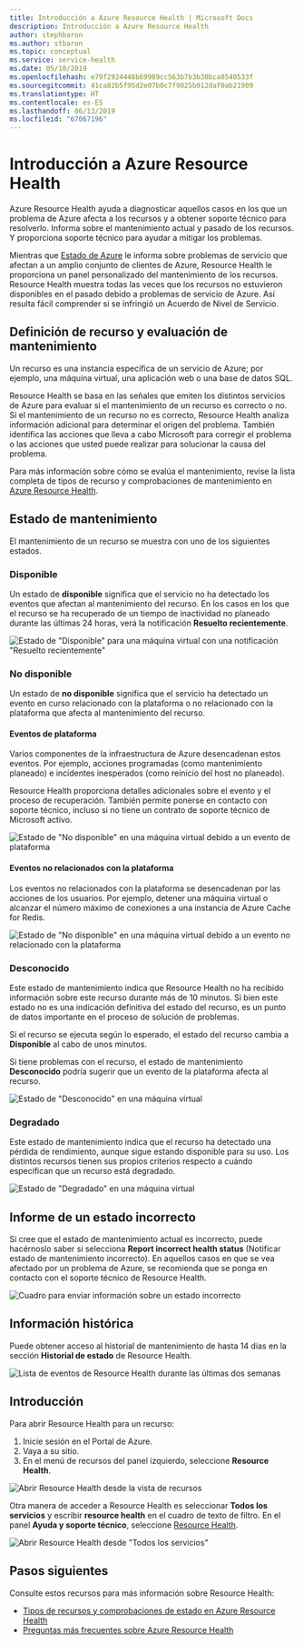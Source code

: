 ```yaml
---
title: Introducción a Azure Resource Health | Microsoft Docs
description: Introducción a Azure Resource Health
author: stephbaron
ms.author: stbaron
ms.topic: conceptual
ms.service: service-health
ms.date: 05/10/2019
ms.openlocfilehash: e79f2924448b69989cc563b7b3b30bca0540533f
ms.sourcegitcommit: 41ca82b5f95d2e07b0c7f9025b912daf0ab21909
ms.translationtype: HT
ms.contentlocale: es-ES
ms.lasthandoff: 06/13/2019
ms.locfileid: "67067196"
---
```

# <a name="azure-resource-health-overview"></a>Introducción a Azure Resource Health
 
Azure Resource Health ayuda a diagnosticar aquellos casos en los que un problema de Azure afecta a los recursos y a obtener soporte técnico para resolverlo. Informa sobre el mantenimiento actual y pasado de los recursos. Y proporciona soporte técnico para ayudar a mitigar los problemas.

Mientras que [Estado de Azure](https://status.azure.com) le informa sobre problemas de servicio que afectan a un amplio conjunto de clientes de Azure, Resource Health le proporciona un panel personalizado del mantenimiento de los recursos. Resource Health muestra todas las veces que los recursos no estuvieron disponibles en el pasado debido a problemas de servicio de Azure. Así resulta fácil comprender si se infringió un Acuerdo de Nivel de Servicio. 

## <a name="resource-definition-and-health-assessment"></a>Definición de recurso y evaluación de mantenimiento

Un recurso es una instancia específica de un servicio de Azure; por ejemplo, una máquina virtual, una aplicación web o una base de datos SQL.

Resource Health se basa en las señales que emiten los distintos servicios de Azure para evaluar si el mantenimiento de un recurso es correcto o no. Si el mantenimiento de un recurso no es correcto, Resource Health analiza información adicional para determinar el origen del problema. También identifica las acciones que lleva a cabo Microsoft para corregir el problema o las acciones que usted puede realizar para solucionar la causa del problema. 

Para más información sobre cómo se evalúa el mantenimiento, revise la lista completa de tipos de recurso y comprobaciones de mantenimiento en [Azure Resource Health](resource-health-checks-resource-types.md).

## <a name="health-status"></a>Estado de mantenimiento

El mantenimiento de un recurso se muestra con uno de los siguientes estados.

### <a name="available"></a>Disponible

Un estado de **disponible** significa que el servicio no ha detectado los eventos que afectan al mantenimiento del recurso. En los casos en los que el recurso se ha recuperado de un tiempo de inactividad no planeado durante las últimas 24 horas, verá la notificación **Resuelto recientemente**.

![Estado de "Disponible" para una máquina virtual con una notificación "Resuelto recientemente"](./media/resource-health-overview/Available.png)

### <a name="unavailable"></a>No disponible

Un estado de **no disponible** significa que el servicio ha detectado un evento en curso relacionado con la plataforma o no relacionado con la plataforma que afecta al mantenimiento del recurso.

#### <a name="platform-events"></a>Eventos de plataforma

Varios componentes de la infraestructura de Azure desencadenan estos eventos. Por ejemplo, acciones programadas (como mantenimiento planeado) e incidentes inesperados (como reinicio del host no planeado).

Resource Health proporciona detalles adicionales sobre el evento y el proceso de recuperación. También permite ponerse en contacto con soporte técnico, incluso si no tiene un contrato de soporte técnico de Microsoft activo.

![Estado de "No disponible" en una máquina virtual debido a un evento de plataforma](./media/resource-health-overview/Unavailable.png)

#### <a name="non-platform-events"></a>Eventos no relacionados con la plataforma

Los eventos no relacionados con la plataforma se desencadenan por las acciones de los usuarios. Por ejemplo, detener una máquina virtual o alcanzar el número máximo de conexiones a una instancia de Azure Cache for Redis.

![Estado de "No disponible" en una máquina virtual debido a un evento no relacionado con la plataforma](./media/resource-health-overview/Unavailable_NonPlatform.png)

### <a name="unknown"></a>Desconocido

Este estado de mantenimiento indica que Resource Health no ha recibido información sobre este recurso durante más de 10 minutos. Si bien este estado no es una indicación definitiva del estado del recurso, es un punto de datos importante en el proceso de solución de problemas.

Si el recurso se ejecuta según lo esperado, el estado del recurso cambia a **Disponible** al cabo de unos minutos.

Si tiene problemas con el recurso, el estado de mantenimiento **Desconocido** podría sugerir que un evento de la plataforma afecta al recurso.

![Estado de "Desconocido" en una máquina virtual](./media/resource-health-overview/Unknown.png)

### <a name="degraded"></a>Degradado

Este estado de mantenimiento indica que el recurso ha detectado una pérdida de rendimiento, aunque sigue estando disponible para su uso.
Los distintos recursos tienen sus propios criterios respecto a cuándo especifican que un recurso está degradado.

![Estado de "Degradado" en una máquina virtual](./media/resource-health-overview/degraded.png)

## <a name="reporting-an-incorrect-status"></a>Informe de un estado incorrecto

Si cree que el estado de mantenimiento actual es incorrecto, puede hacérnoslo saber si selecciona **Report incorrect health status** (Notificar estado de mantenimiento incorrecto). En aquellos casos en que se vea afectado por un problema de Azure, se recomienda que se ponga en contacto con el soporte técnico de Resource Health. 

![Cuadro para enviar información sobre un estado incorrecto](./media/resource-health-overview/incorrect-status.png)

## <a name="historical-information"></a>Información histórica

Puede obtener acceso al historial de mantenimiento de hasta 14 días en la sección **Historial de estado** de Resource Health. 

![Lista de eventos de Resource Health durante las últimas dos semanas](./media/resource-health-overview/history-blade.png)

## <a name="getting-started"></a>Introducción

Para abrir Resource Health para un recurso:

1. Inicie sesión en el Portal de Azure.
2. Vaya a su sitio.
3. En el menú de recursos del panel izquierdo, seleccione **Resource Health**.

![Abrir Resource Health desde la vista de recursos](./media/resource-health-overview/from-resource-blade.png)

Otra manera de acceder a Resource Health es seleccionar **Todos los servicios** y escribir **resource health** en el cuadro de texto de filtro. En el panel **Ayuda y soporte técnico**, seleccione [Resource Health](https://ms.portal.azure.com/#blade/Microsoft_Azure_Monitoring/AzureMonitoringBrowseBlade/resourceHealth).

![Abrir Resource Health desde "Todos los servicios"](./media/resource-health-overview/FromOtherServices.png)

## <a name="next-steps"></a>Pasos siguientes

Consulte estos recursos para más información sobre Resource Health:
-  [Tipos de recursos y comprobaciones de estado en Azure Resource Health](resource-health-checks-resource-types.md)
-  [Preguntas más frecuentes sobre Azure Resource Health](resource-health-faq.md)




